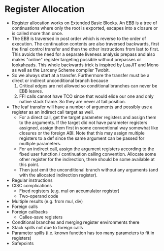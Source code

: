 # Register Allocation

* Register allocation works on Extended Basic Blocks. An EBB is a tree of
  continuations where only the root is exported, escapes into a closure or is
  called more than once.
* The EBB is traversed in post order which is reverse to the order of
  execution. The continuation contents are also traversed backwards, first the
  final control transfer and then the other instructions from last to first.
  This avoids the need for a separate liveness analysis prepass and also makes
  "online" register targeting possible without prepasses or lookaheads. This
  whole backwards trick is inspired by LuaJIT and Mono as well as the Larceny
  Scheme compiler Twobit.
* So we always start at a transfer. Furthermore the transfer must be a direct
  or indirect unconditional branch because
    1. Critical edges are not allowed so conditional branches can never be EBB
       leaves.
    2. FFI calls cannot have TCO since that would elide our one and only native
       stack frame. So they are never at tail position.
* The leaf transfer will have a number of arguments and possibly use a register
  as an indirect call target as well.
    - For a direct call, get the target parameter registers and assign them to
      the arguments. If the target did not have parameter registers assigned,
      assign them first in some conventional way somewhat like closures or the
      foreign ABI. Note that this may assign multiple registers to a def
      since the same argument can be passed for multiple parameters.
    - For an indirect call, assign the argument registers according to the
      fixed user function / continuation calling convention. Allocate some
      other register for the indirection, there should be some available at
      this point.
    - Then just emit the unconditional branch without any arguments (and with
      the allocated indirection register).
* Regular instructions
* CISC complications
    - Fixed registers (e.g. mul on accumulator register)
    - Two-operand code
* Multiple results (e.g. from mul, div)
* Foreign calls
* Foreign callbacks
    - Callee-save registers
* Conditional branches and merging register environments there
* Stack spills not due to foreign calls
* Parameter spills (i.e. known function has too many parameters to fit in
  registers)
* Safepoints

